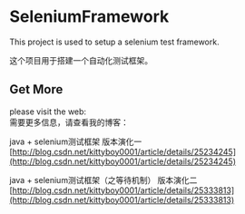 SeleniumFramework
=================
This project is used to setup a selenium test framework.   

这个项目用于搭建一个自动化测试框架。   


## Get More ##
please visit the web:   
需要更多信息，请查看我的博客：   

java + selenium测试框架 版本演化一   
[http://blog.csdn.net/kittyboy0001/article/details/25234245](http://blog.csdn.net/kittyboy0001/article/details/25234245)   

 java + selenium测试框架（之等待机制） 版本演化二   
[http://blog.csdn.net/kittyboy0001/article/details/25333813](http://blog.csdn.net/kittyboy0001/article/details/25333813)